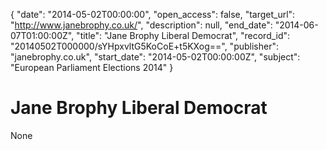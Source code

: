 {
  "date": "2014-05-02T00:00:00", 
  "open_access": false, 
  "target_url": "http://www.janebrophy.co.uk/", 
  "description": null, 
  "end_date": "2014-06-07T01:00:00Z", 
  "title": "Jane Brophy Liberal Democrat", 
  "record_id": "20140502T000000/sYHpxvltG5KoCoE+t5KXog==", 
  "publisher": "janebrophy.co.uk", 
  "start_date": "2014-05-02T00:00:00Z", 
  "subject": "European Parliament Elections 2014"
}

# Jane Brophy Liberal Democrat

None